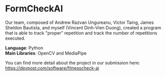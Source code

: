 # FormCheckAI
Our team, composed of Andrew Razvan Ungureanu, Victor Taing, James Sheldon Bautista, and myself (Vincent Dinh-Vien Duong), created a program that is able to track "proper" repetition and track the number of repetitions executed.

**Language**: Python \
**Main Libraries**: OpenCV and MediaPipe

You can find more detail about the project in our submission here: https://devpost.com/software/fitnesscheck-ai

